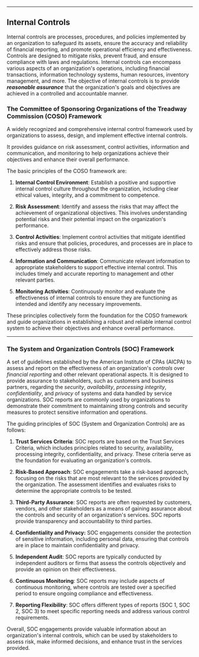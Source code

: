 --------
## Internal Controls

Internal controls are processes, procedures, and policies implemented by an organization to safeguard its assets, ensure the accuracy and reliability of financial reporting, and promote operational efficiency and effectiveness. Controls are designed to mitigate risks, prevent fraud, and ensure compliance with laws and regulations. Internal controls can encompass various aspects of an organization's operations, including financial transactions, information technology systems, human resources, inventory management, and more. The objective of internal controls is to provide __*reasonable assurance*__ that the organization's goals and objectives are achieved in a controlled and accountable manner.


### The Committee of Sponsoring Organizations of the Treadway Commission (COSO) Framework

 A widely recognized and comprehensive internal control framework used by organizations to assess, design, and implement effective internal controls. 

 It provides guidance on risk assessment, control activities, information and communication, and monitoring to help organizations achieve their objectives and enhance their overall performance.

The basic principles of the COSO framework are:

1. __Internal Control Environment__: Establish a positive and supportive internal control culture throughout the organization, including clear ethical values, integrity, and a commitment to competence.

2. __Risk Assessment__: Identify and assess the risks that may affect the achievement of organizational objectives. This involves understanding potential risks and their potential impact on the organization's performance.

3. __Control Activities__: Implement control activities that mitigate identified risks and ensure that policies, procedures, and processes are in place to effectively address those risks.

4. __Information and Communication__: Communicate relevant information to appropriate stakeholders to support effective internal control. This includes timely and accurate reporting to management and other relevant parties.

5. __Monitoring Activities__: Continuously monitor and evaluate the effectiveness of internal controls to ensure they are functioning as intended and identify any necessary improvements.

These principles collectively form the foundation for the COSO framework and guide organizations in establishing a robust and reliable internal control system to achieve their objectives and enhance overall performance.

---------------------

### The System and Organization Controls (SOC) Framework 

A set of guidelines established by the American Institute of CPAs (AICPA) to assess and report on the effectiveness of an organization's _controls_ over _financial reporting_ and other relevant operational aspects. It is designed to provide assurance to stakeholders, such as customers and business partners, regarding the _security_, _availability_, _processing integrity_, _confidentiality_, and _privacy_ of systems and data handled by service organizations. SOC reports are commonly used by organizations to demonstrate their commitment to maintaining strong controls and security measures to protect sensitive information and operations.

The guiding principles of SOC (System and Organization Controls) are as follows:

1. __Trust Services Criteria__: SOC reports are based on the Trust Services Criteria, which includes principles related to security, availability, processing integrity, confidentiality, and privacy. These criteria serve as the foundation for evaluating an organization's controls.

2. __Risk-Based Approach__: SOC engagements take a risk-based approach, focusing on the risks that are most relevant to the services provided by the organization. The assessment identifies and evaluates risks to determine the appropriate controls to be tested.

3. __Third-Party Assurance__: SOC reports are often requested by customers, vendors, and other stakeholders as a means of gaining assurance about the controls and security of an organization's services. SOC reports provide transparency and accountability to third parties.

4. __Confidentiality and Privacy:__ SOC engagements consider the protection of sensitive information, including personal data, ensuring that controls are in place to maintain confidentiality and privacy.

5. __Independent Audit__: SOC reports are typically conducted by independent auditors or firms that assess the controls objectively and provide an opinion on their effectiveness.

6. __Continuous Monitoring__: SOC reports may include aspects of continuous monitoring, where controls are tested over a specified period to ensure ongoing compliance and effectiveness.

7. __Reporting Flexibility__: SOC offers different types of reports (SOC 1, SOC 2, SOC 3) to meet specific reporting needs and address various control requirements.

Overall, SOC engagements provide valuable information about an organization's internal controls, which can be used by stakeholders to assess risk, make informed decisions, and enhance trust in the services provided.
